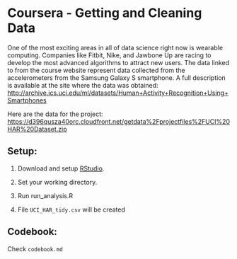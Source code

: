 # Coursera - Getting and Cleaning Data

One of the most exciting areas in all of data science right now is wearable computing. Companies like Fitbit, Nike, and Jawbone Up are racing to develop the most advanced algorithms to attract new users. The data linked to from the course website represent data collected from the accelerometers from the Samsung Galaxy S smartphone. A full description is available at the site where the data was obtained:
http://archive.ics.uci.edu/ml/datasets/Human+Activity+Recognition+Using+Smartphones

Here are the data for the project:
https://d396qusza40orc.cloudfront.net/getdata%2Fprojectfiles%2FUCI%20HAR%20Dataset.zip

## Setup:

1. Download and setup [RStudio](http://www.rstudio.com/).
 
2. Set your working directory.

3. Run run_analysis.R

4. File `UCI_HAR_tidy.csv` will be created

## Codebook:

Check `codebook.md`